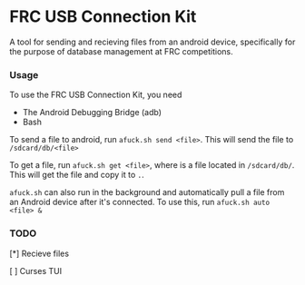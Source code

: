 # FRC USB Connection Kit
A tool for sending and recieving files from an android device, specifically for the purpose of database management at FRC competitions.

### Usage
To use the FRC USB Connection Kit, you need
- The Android Debugging Bridge (adb)
- Bash

To send a file to android, run `afuck.sh send <file>`. This will send the file to `/sdcard/db/<file>`

To get a file, run `afuck.sh get <file>`, where <file> is a file located in `/sdcard/db/`. This will get the file and copy it to `.`.

`afuck.sh` can also run in the background and automatically pull a file from an Android device after it's connected. To use this, run `afuck.sh auto <file> &`

### TODO
[\*] Recieve files

[ ] Curses TUI
